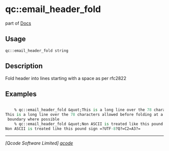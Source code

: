 qc::email_header_fold
=====================

part of [Docs](.)

Usage
-----
`qc::email_header_fold string`

Description
-----------
Fold header into lines starting with a space as per rfc2822

Examples
--------
```tcl

    % qc::email_header_fold &quot;This is a long line over the 78 characters allowed before folding at a word boundary where possible&quot;
This is a long line over the 78 characters allowed before folding at a word
 boundary where possible
    % qc::email_header_fold &quot;Non ASCII is treated like this pound sign £&quot;
Non ASCII is treated like this pound sign =?UTF-8?Q?=C2=A3?=
```

----------------------------------
*[Qcode Software Limited] [qcode]*

[qcode]: www.qcode.co.uk "Qcode Software"